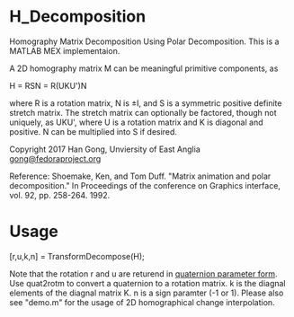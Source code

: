 # H_Decomposition
Homography Matrix Decomposition Using Polar Decomposition. This is a MATLAB MEX implementaion.

A 2D homography matrix M can be meaningful primitive components, as

H = RSN = R(UKU')N

where R is a rotation matrix, N is ±I, and S is a symmetric positive definite stretch matrix. The stretch matrix can optionally be factored, though not uniquely, as UKU', where U is a rotation matrix and K is diagonal and positive. N can be multiplied into S if desired.

Copyright 2017 Han Gong, Unviersity of East Anglia <gong@fedoraproject.org>

Reference:
Shoemake, Ken, and Tom Duff. "Matrix animation and polar decomposition." In Proceedings of the conference on Graphics interface, vol. 92, pp. 258-264. 1992.

# Usage

[r,u,k,n] = TransformDecompose(H);

Note that the rotation r and u are returend in [quaternion parameter form](https://en.wikipedia.org/wiki/Quaternions_and_spatial_rotation). Use quat2rotm to convert a quaternion to a rotation matrix. k is the diagnal elements of the diagnal matrix K. n is a sign paramter (-1 or 1).
Please also see "demo.m" for the usage of 2D homographical change interpolation.
